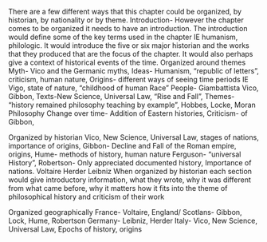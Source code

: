 There are a few different ways that this chapter could be organized, by historian, by nationality or by theme. 
Introduction- However the chapter comes to be organized it needs to have an introduction. The introduction would define some of the key terms used in the chapter IE humanism, philologic. It would introduce the five or six major historian and the works that they produced that are the focus of the chapter. It would also perhaps give a context of historical events of the time.
Organized around themes
Myth- Vico and the Germanic myths, 
Ideas- Humanism, “republic of letters”, criticism, human nature, 
Origins- different ways of seeing time periods IE Vigo, state of nature, “childhood of human Race”
People- Giambattista Vico, Gibbon,
Texts-New Science, Universal Law, “Rise and Fall”, 
Themes- “history remained philosophy teaching by example”,  Hobbes, Locke, Moran Philosophy
Change over time- Addition of Eastern histories, 
Criticism- of Gibbon, 

Organized by historian
Vico, New Science, Universal Law, stages of nations, importance of origins, 
Gibbon- Decline and Fall of the Roman empire, origins, 
Hume- methods of history, human nature
Ferguson- “universal History”, 
Robertson- Only appreciated documented history, Importance of nations.
Voltaire
Herder
Leibniz
When organized by historian each section would give introductory information, what they wrote, why it was different from what came before, why it matters how it fits into the theme of philosophical history and criticism of their work 


Organized geographically
France- Voltaire, 
England/ Scotlans- Gibbon, Lock, Hume, Robertson
Germany- Leibniz, Herder
Italy- Vico, New Science, Universal Law, Epochs of history, origins


